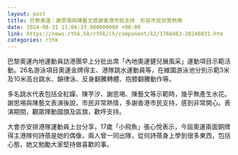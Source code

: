 ```yaml
---
layout: post
title: 巴黎奧運｜謝思埸與陳藝文感謝香港市民支持　形容市民非常熱情
date: 2024-08-31 11:04:33.000000000 +08:00
link: https://news.rthk.hk/rthk/ch/component/k2/1768463-20240831.htm
categories: rthk
---
```


巴黎奧運內地運動員訪港團早上分批出席「內地奧運健兒展風采」運動項目示範活動。26名游泳項目奧運金牌得主、港隊跳水運動員等，在維園游泳池分別示範3米及10米高台跳水、韻律泳、反身翻騰轉體、抱膝翻騰動作等。

多名跳水代表包括全紅嬋、陳芋汐、謝思埸、陳藝文等示範時，幾乎無產生水花。謝思埸與陳藝文表演後說，市民非常熱情，多謝香港市民支持，感到非常開心。表演期間，觀眾揮動國旗及區旗，歡呼支持。

大會亦安排港隊運動員上台分享，17歲「小飛魚」張心悅表示，今屆奧運兩面銅牌得主港隊何詩蓓是她的偶像，兩人曾一同出隊，從何詩蓓身上學到很多東西，包括心態，她又勉勵大家堅持做喜歡的事。
